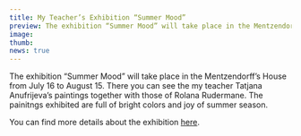 ```yaml
---
title: My Teacher’s Exhibition “Summer Mood”
preview: The exhibition “Summer Mood” will take place in the Mentzendorff’s House from July 16 to August 15. The painitngs exhibited are full of bright colors and joy of summer season.
image: 
thumb: 
news: true
---
```


The exhibition “Summer Mood” will take place in the Mentzendorff’s House from July 16 to August 15. There you can see the my teacher Tatjana Anufrijeva’s paintings together with those of Rolana Rudermane. The painitngs exhibited are full of bright colors and joy of summer season.

You can find more details about the exhibition [here](http://www.mencendorfanams.com/ru/aktualitates/tatjana-anufrijeva-rolana-rudermane-%E2%80%9Cvasar%C4%ABg%C4%81-garast%C4%81vokl%C4%AB%E2%80%9D-16-07-15-08-2015).